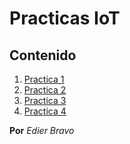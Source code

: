 # Practicas IoT

## Contenido

1. [Practica 1]()
2. [Practica 2]()
3. [Practica 3]()
4. [Practica 4]()
 
**Por** *Edier Bravo*
